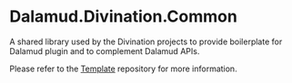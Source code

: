# Dalamud.Divination.Common

A shared library used by the Divination projects to provide boilerplate for Dalamud plugin and to complement Dalamud
APIs.

Please refer to the [Template](https://github.com/horoscope-dev/Dalamud.Divination.Template) repository for more
information.
